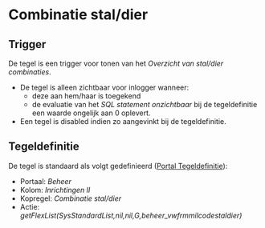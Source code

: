 # Combinatie stal/dier

## Trigger

De tegel is een trigger voor tonen van het *Overzicht van stal/dier combinaties*.

- De tegel is alleen zichtbaar voor inlogger wanneer:
  - deze aan hem/haar is toegekend
  - de evaluatie van het *SQL statement onzichtbaar* bij de tegeldefinitie een waarde ongelijk aan 0 oplevert.
- Een tegel is disabled indien zo aangevinkt bij de tegeldefinitie.

## Tegeldefinitie

De tegel is standaard als volgt gedefinieerd ([Portal Tegeldefinitie](/docs/instellen_inrichten/portaldefinitie/portal_tegel.md)):

- Portaal: *Beheer*
- Kolom: *Inrichtingen II*
- Kopregel: *Combinatie stal/dier*
- Actie: *getFlexList(SysStandardList,nil,nil,G,beheer_vwfrmmilcodestaldier)*
